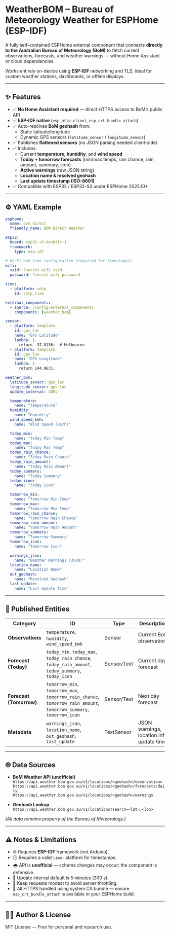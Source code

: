 # WeatherBOM – Bureau of Meteorology Weather for ESPHome (ESP-IDF)

A fully self-contained ESPHome external component that connects **directly to the Australian Bureau of Meteorology (BoM)** to fetch current observations, forecasts, and weather warnings — without Home Assistant or cloud dependencies.

Works entirely on-device using **ESP-IDF** networking and TLS, ideal for custom weather stations, dashboards, or offline displays.

---

## ✨ Features

- ✅ **No Home Assistant required** — direct HTTPS access to BoM’s public API  
- ✅ **ESP-IDF native** (`esp_http_client`, `esp_crt_bundle_attach`)  
- ✅ Auto-resolves **BoM geohash** from:
  - Static latitude/longitude  
  - Dynamic GPS sensors (`latitude_sensor` / `longitude_sensor`)  
- ✅ Publishes **flattened sensors** (no JSON parsing needed client-side)  
- ✅ Includes:
  - Current **temperature**, **humidity**, and **wind speed**  
  - **Today + tomorrow forecasts** (min/max temps, rain chance, rain amount, summary, icon)  
  - **Active warnings** (raw JSON string)  
  - **Location name & resolved geohash**  
  - **Last update timestamp (ISO-8601)**  
- ✅ Compatible with ESP32 / ESP32-S3 under ESPHome 2025.10+

---

## ⚙️ YAML Example

```yaml
esphome:
  name: bom_direct
  friendly_name: BOM Direct Weather

esp32:
  board: esp32-s3-devkitc-1
  framework:
    type: esp-idf

# Wi-Fi and time configuration (required for timestamps)
wifi:
  ssid: !secret wifi_ssid
  password: !secret wifi_password

time:
  - platform: sntp
    id: sntp_time

external_components:
  - source: /config/external_components
    components: [weather_bom]

sensor:
  - platform: template
    id: gps_lat
    name: "GPS Latitude"
    lambda: |-
      return -37.8136;  # Melbourne
  - platform: template
    id: gps_lon
    name: "GPS Longitude"
    lambda: |-
      return 144.9631;

weather_bom:
  latitude_sensor: gps_lat
  longitude_sensor: gps_lon
  update_interval: 300s

  temperature:
    name: "Temperature"
  humidity:
    name: "Humidity"
  wind_speed_kmh:
    name: "Wind Speed (km/h)"

  today_min:
    name: "Today Min Temp"
  today_max:
    name: "Today Max Temp"
  today_rain_chance:
    name: "Today Rain Chance"
  today_rain_amount:
    name: "Today Rain Amount"
  today_summary:
    name: "Today Summary"
  today_icon:
    name: "Today Icon"

  tomorrow_min:
    name: "Tomorrow Min Temp"
  tomorrow_max:
    name: "Tomorrow Max Temp"
  tomorrow_rain_chance:
    name: "Tomorrow Rain Chance"
  tomorrow_rain_amount:
    name: "Tomorrow Rain Amount"
  tomorrow_summary:
    name: "Tomorrow Summary"
  tomorrow_icon:
    name: "Tomorrow Icon"

  warnings_json:
    name: "Weather Warnings (JSON)"
  location_name:
    name: "Location Name"
  out_geohash:
    name: "Resolved Geohash"
  last_update:
    name: "Last Update Time"
```

---

## 🧩 Published Entities

| Category | ID | Type | Description |
|-----------|----|------|-------------|
| **Observations** | `temperature`, `humidity`, `wind_speed_kmh` | Sensor | Current BoM observations |
| **Forecast (Today)** | `today_min`, `today_max`, `today_rain_chance`, `today_rain_amount`, `today_summary`, `today_icon` | Sensor/Text | Current day forecast |
| **Forecast (Tomorrow)** | `tomorrow_min`, `tomorrow_max`, `tomorrow_rain_chance`, `tomorrow_rain_amount`, `tomorrow_summary`, `tomorrow_icon` | Sensor/Text | Next day forecast |
| **Metadata** | `warnings_json`, `location_name`, `out_geohash`, `last_update` | TextSensor | JSON warnings, location info, update time |

---

## 🌐 Data Sources

- **BoM Weather API (unofficial)**  
  `https://api.weather.bom.gov.au/v1/locations/<geohash>/observations`  
  `https://api.weather.bom.gov.au/v1/locations/<geohash>/forecasts/daily`  
  `https://api.weather.bom.gov.au/v1/locations/<geohash>/warnings`

- **Geohash Lookup**  
  `https://api.weather.bom.gov.au/v1/locations?search=<lat>,<lon>`

*(All data remains property of the Bureau of Meteorology.)*

---

## ⚠️ Notes & Limitations

- ⚙️ Requires **ESP-IDF** framework (not Arduino).  
- 🕒 Requires a valid `time:` platform for timestamps.  
- 🌧️ API is **unofficial** — schema changes may occur; the component is defensive.  
- 🧠 Update interval default is 5 minutes (300 s).  
- 📶 Keep requests modest to avoid server throttling.  
- 🧩 All HTTPS handled using system CA bundle — ensure `esp_crt_bundle_attach` is available in your ESPHome build.

---

## 🧑‍💻 Author & License

MIT License — Free for personal and research use.
